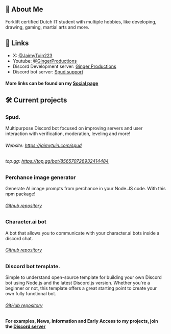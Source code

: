 
## 🚀 About Me
Forklift certified Dutch IT student with multiple hobbies, like developing, drawing, gaming,  martial arts and more.


## 🔗 Links
- X: [@JaimyTuin223](https://twitter.com/jaimytuin223)
- Youtube: [@GingerProductions](https://youtube.com/@GingerProductions)
- Discord Development server: [Ginger Productions](https://discord.gg/XeqteUmBen)
- Discord bot server: [Spud support](https://discord.gg/D8ZcY8SJdy) 

#### More links can be found on my [Social page](https://jaimytuin.com/social)
## 🛠 Current projects
### Spud.
Multipurpose Discord bot focused on improving servers and user interaction with verification, moderation, leveling and more!
###### Website: https://jaimytuin.com/spud
###### top.gg: https://top.gg/bot/856570726932414484

### Perchance image generator
Generate AI image prompts from perchance in your Node.JS code. With this npm package!
###### [Github repository](https://github.com/JaimyTuin223/perchance-image-generator)

### Character.ai bot
A bot that allows you to communicate with your character.ai bots inside a discord chat.
###### [Github repository](https://github.com/JaimyTuin223/character.ai-bot)

### Discord bot template.
Simple to understand open-source template for building your own Discord bot using Node.js and the latest Discord.js version.
Whether you're a beginner or not, this template offers a great starting point to create your own fully functional bot.
###### [GitHub repository](https://github.com/JaimyTuin223/discord.js-bot-template)


#### For examples, News, Information and Early Access to my projects, join the [Discord server](https://discord.gg/XeqteUmBen)
